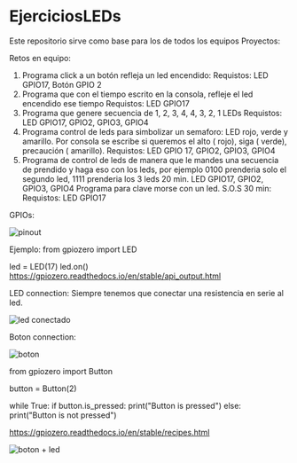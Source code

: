 # EjerciciosLEDs
Este repositorio sirve como base para los de todos los equipos
Proyectos: 

Retos en equipo: 
1) Programa click a un botón refleja un led encendido:
Requistos: LED GPIO17, Botón GPIO 2
3) Programa que con el tiempo escrito en la consola, refleje el led encendido ese tiempo
Requistos: LED GPIO17
4) Programa que genere secuencia de 1, 2, 3, 4, 4, 3, 2, 1 LEDs
Requistos: LED GPIO17, GPIO2, GPIO3, GPIO4
5) Programa control de leds para simbolizar un semaforo: LED rojo, verde y amarillo. Por consola se escribe si queremos el alto ( rojo), siga ( verde), precaución ( amarillo).
Requistos: LED GPIO 17, GPIO2, GPIO3, GPIO4
6) Programa de control de leds de manera que le mandes una secuencia de prendido y haga eso con los leds, por ejemplo 0100 prenderia solo el segundo led, 1111 prenderia los 3 leds 20 min. LED GPIO17, GPIO2, GPIO3, GPIO4
Programa para clave morse con un led. S.O.S  30 min:
Requistos: LED GPIO17



GPIOs:

![pinout](https://github.com/jgav1/EjerciciosLEDs/assets/36417687/db6c6350-d49a-47ca-8274-f02341fe73f7)



Ejemplo: 
from gpiozero import LED

led = LED(17)
led.on()
 https://gpiozero.readthedocs.io/en/stable/api_output.html 

LED connection: 
Siempre tenemos que conectar una resistencia en serie al led. 


![led conectado](https://github.com/jgav1/EjerciciosLEDs/assets/36417687/08e770cf-7fbe-4c03-8c30-d71fbf9b26cf)





Boton connection: 

![boton](https://github.com/jgav1/EjerciciosLEDs/assets/36417687/0b1698c3-45aa-484e-a45c-bdea63a12bd1)

from gpiozero import Button

button = Button(2)

while True:
    if button.is_pressed:
        print("Button is pressed")
    else:
        print("Button is not pressed")

https://gpiozero.readthedocs.io/en/stable/recipes.html 

![boton + led](https://github.com/jgav1/EjerciciosLEDs/assets/36417687/c4e4e7a7-8c2b-4074-87cf-543509158e05)





